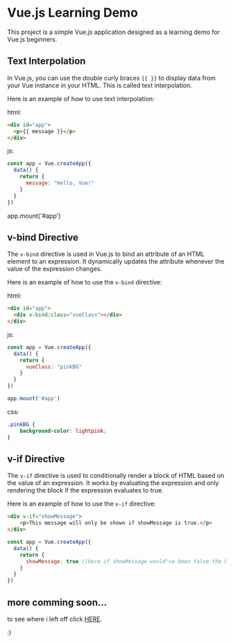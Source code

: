 # Vue.js Learning Demo

This project is a simple Vue.js application designed as a learning demo for Vue.js beginners.

## Text Interpolation

In Vue.js, you can use the double curly braces `{{ }}` to display data from your Vue instance in your HTML. This is called text interpolation.

Here is an example of how to use text interpolation:

html:
```html
<div id="app">
  <p>{{ message }}</p>
</div>
```
js:
```js
const app = Vue.createApp({
  data() {
    return {
      message: "Hello, Vue!"
    }
  }
})
```

app.mount('#app')

## v-bind Directive
The `v-bind` directive is used in Vue.js to bind an attribute of an HTML element to an expression. It dynamically updates the attribute whenever the value of the expression changes.

Here is an example of how to use the `v-bind` directive:

html:
```html
<div id="app">
  <div v-bind:class="vueClass"></div>
</div>
```

js:
```javascript
const app = Vue.createApp({
  data() {
    return {
      vueClass: "pinkBG"
    }
  }
})

app.mount('#app')
```

css:
```css
.pinkBG {
    background-color: lightpink;
}
```

## v-if Directive

The `v-if` directive is used to conditionally render a block of HTML based on the value of an expression. It works by evaluating the expression and only rendering the block if the expression evaluates to true.

Here is an example of how to use the `v-if` directive:
```html
<div v-if="showMessage">
    <p>This message will only be shown if showMessage is true.</p>
</div>
```
```javascript
const app = Vue.createApp({
  data() {
    return {
      showMessage: true //here if showMessage would've been false the block won't be visible
    }
  }
})
```


## more comming soon...

to see where i left off click 
[HERE](https://www.w3schools.com/vue/vue_v-show.php).

:)

